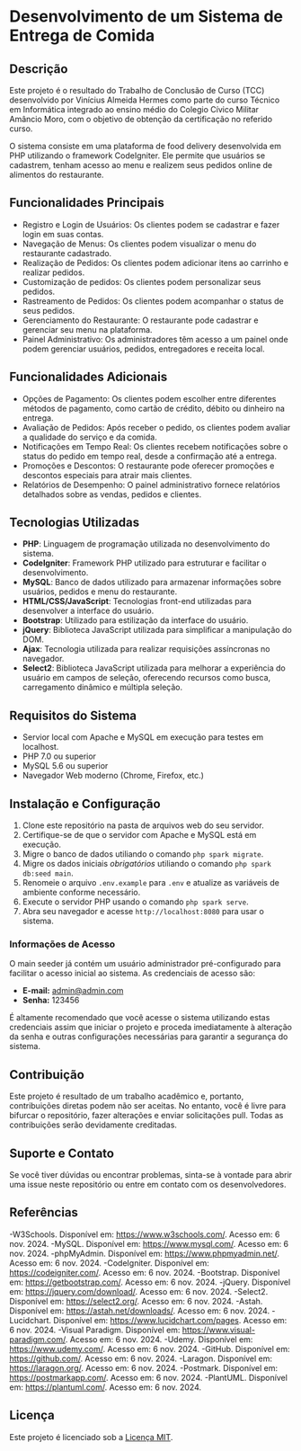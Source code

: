 # Desenvolvimento de um Sistema de Entrega de Comida

## Descrição

Este projeto é o resultado do Trabalho de Conclusão de Curso (TCC) desenvolvido por Vinícius Almeida Hermes como parte do curso Técnico em Informática integrado ao ensino médio do Colegio Cívico Militar Amâncio Moro, com o objetivo de obtenção da certificação no referido curso.

O sistema consiste em uma plataforma de food delivery desenvolvida em PHP utilizando o framework CodeIgniter. Ele permite que usuários se cadastrem, tenham acesso ao menu e realizem seus pedidos online de alimentos do restaurante.

## Funcionalidades Principais

- Registro e Login de Usuários: Os clientes podem se cadastrar e fazer login em suas contas.
- Navegação de Menus: Os clientes podem visualizar o menu do restaurante cadastrado.
- Realização de Pedidos: Os clientes podem adicionar itens ao carrinho e realizar pedidos.
- Customização de pedidos: Os clientes podem personalizar seus pedidos.
- Rastreamento de Pedidos: Os clientes podem acompanhar o status de seus pedidos.
- Gerenciamento do Restaurante: O restaurante pode cadastrar e gerenciar seu menu na plataforma.
- Painel Administrativo: Os administradores têm acesso a um painel onde podem gerenciar usuários, pedidos, entregadores e receita local.

## Funcionalidades Adicionais

- Opções de Pagamento: Os clientes podem escolher entre diferentes métodos de pagamento, como cartão de crédito, débito ou dinheiro na entrega.
- Avaliação de Pedidos: Após receber o pedido, os clientes podem avaliar a qualidade do serviço e da comida.
- Notificações em Tempo Real: Os clientes recebem notificações sobre o status do pedido em tempo real, desde a confirmação até a entrega.
- Promoções e Descontos: O restaurante pode oferecer promoções e descontos especiais para atrair mais clientes.
- Relatórios de Desempenho: O painel administrativo fornece relatórios detalhados sobre as vendas, pedidos e clientes.

## Tecnologias Utilizadas

- **PHP**: Linguagem de programação utilizada no desenvolvimento do sistema.
- **CodeIgniter**: Framework PHP utilizado para estruturar e facilitar o desenvolvimento.
- **MySQL**: Banco de dados utilizado para armazenar informações sobre usuários, pedidos e menu do restaurante.
- **HTML/CSS/JavaScript**: Tecnologias front-end utilizadas para desenvolver a interface do usuário.
- **Bootstrap**: Utilizado para estilização da interface do usuário.
- **jQuery**: Biblioteca JavaScript utilizada para simplificar a manipulação do DOM.
- **Ajax**: Tecnologia utilizada para realizar requisições assíncronas no navegador.
- **Select2**: Biblioteca JavaScript utilizada para melhorar a experiência do usuário em campos de seleção, oferecendo recursos como busca, carregamento dinâmico e múltipla seleção.


## Requisitos do Sistema

- Servior local com Apache e MySQL em execução para testes em localhost.
- PHP 7.0 ou superior
- MySQL 5.6 ou superior
- Navegador Web moderno (Chrome, Firefox, etc.)


## Instalação e Configuração

1. Clone este repositório na pasta de arquivos web do seu servidor.
2. Certifique-se de que o servidor com Apache e MySQL está em execução.
3. Migre o banco de dados utiliando o comando `php spark migrate`.
4. Migre os dados iniciais *obrigatórios* utiliando o comando `php spark db:seed main`.
5. Renomeie o arquivo `.env.example` para `.env` e atualize as variáveis de ambiente conforme necessário.
6. Execute o servidor PHP usando o comando `php spark serve`.
7. Abra seu navegador e acesse `http://localhost:8080` para usar o sistema.


### Informações de Acesso

O main seeder já contém um usuário administrador pré-configurado para facilitar o acesso inicial ao sistema. As credenciais de acesso são:

- **E-mail:** admin@admin.com
- **Senha:** 123456

É altamente recomendado que você acesse o sistema utilizando estas credenciais assim que iniciar o projeto e proceda imediatamente à alteração da senha e outras configurações necessárias para garantir a segurança do sistema.

## Contribuição

Este projeto é resultado de um trabalho acadêmico e, portanto, contribuições diretas podem não ser aceitas. No entanto, você é livre para bifurcar o repositório, fazer alterações e enviar solicitações pull. Todas as contribuições serão devidamente creditadas.

## Suporte e Contato

Se você tiver dúvidas ou encontrar problemas, sinta-se à vontade para abrir uma issue neste repositório ou entre em contato com os desenvolvedores.

## Referências

-W3Schools. Disponível em: https://www.w3schools.com/. Acesso em: 6 nov. 2024.
-MySQL. Disponível em: https://www.mysql.com/. Acesso em: 6 nov. 2024.
-phpMyAdmin. Disponível em: https://www.phpmyadmin.net/. Acesso em: 6 nov. 2024.
-CodeIgniter. Disponível em: https://codeigniter.com/. Acesso em: 6 nov. 2024.
-Bootstrap. Disponível em: https://getbootstrap.com/. Acesso em: 6 nov. 2024.
-jQuery. Disponível em: https://jquery.com/download/. Acesso em: 6 nov. 2024.
-Select2. Disponível em: https://select2.org/. Acesso em: 6 nov. 2024.
-Astah. Disponível em: https://astah.net/downloads/. Acesso em: 6 nov. 2024.
-Lucidchart. Disponível em: https://www.lucidchart.com/pages. Acesso em: 6 nov. 2024.
-Visual Paradigm. Disponível em: https://www.visual-paradigm.com/. Acesso em: 6 nov. 2024.
-Udemy. Disponível em: https://www.udemy.com/. Acesso em: 6 nov. 2024.
-GitHub. Disponível em: https://github.com/. Acesso em: 6 nov. 2024.
-Laragon. Disponível em: https://laragon.org/. Acesso em: 6 nov. 2024.
-Postmark. Disponível em: https://postmarkapp.com/. Acesso em: 6 nov. 2024.
-PlantUML. Disponível em: https://plantuml.com/. Acesso em: 6 nov. 2024.


## Licença

Este projeto é licenciado sob a [Licença MIT](LICENSE).
